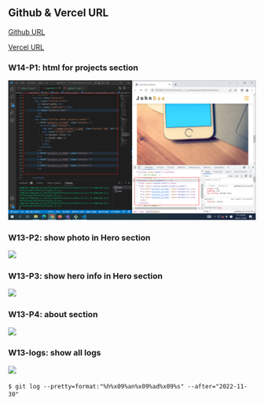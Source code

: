 ## Github & Vercel URL

[Github URL](https://github.com/tutelary1105/1111-sweb-1N-demo-211411011)

[Vercel URL](https://1111-sweb-1-n-demo-211411011-71y5.vercel.app/)

### W14-P1: html for projects section

![](w14_p1.png)

### W13-P2: show photo in Hero section

![](w13_p2.png)

### W13-P3: show hero info in Hero section

![](w13_p3.png)


### W13-P4: about section

![](w13_p4.png)


### W13-logs: show all logs

![](w13_logs.png)

```
$ git log --pretty=format:"%h%x09%an%x09%ad%x09%s" --after="2022-11-30"

```
